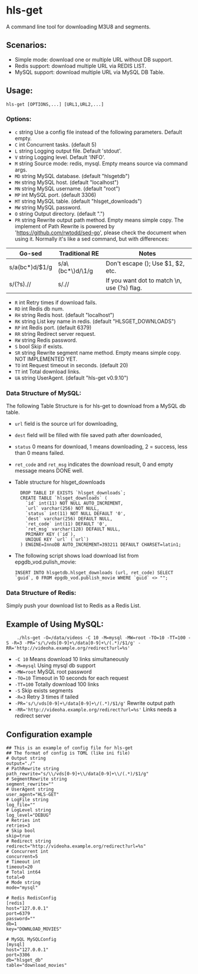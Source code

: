# hls-get
   A command line tool for downloading M3U8 and segments.
   
## Scenarios:

   * Simple mode: download one or multiple URL without DB support.
   * Redis support: download multiple URL via REDIS LIST.
   * MySQL support: download multiple URL via MySQL DB Table.

## Usage:

    hls-get [OPTIONS,...] [URL1,URL2,...]

### Options:
- `c` string
      Use a config file instead of the following parameters. Default empty.
- `C` int
      Concurrent tasks. (default 5)
- `L` string
      Logging output file. Default 'stdout'.
- `V` string
      Logging level. Default 'INFO'.
- `M` string
      Source mode: redis, mysql. Empty means source via command args.
- `MD` string
      MySQL database. (default "hlsgetdb")
- `MH` string
      MySQL host. (default "localhost")
- `MN` string
      MySQL username. (default "root")
- `MP` int
      MySQL port. (default 3306)
- `MT` string
      MySQL table. (default "hlsget_downloads")
- `MW` string
      MySQL password.
- `O` string
      Output directory. (default ".")
- `PR` string
      Rewrite output path method. Empty means simple copy. 
      The implement of Path Rewrite is powered by 'https://github.com/rwtodd/sed-go', please check the document when using it.
      Normally it's like a sed command, but with differences:
          
| Go-sed          |  Traditional RE   | Notes                             |
| --------------- | ----------------- | --------------------------------- |
|  s/a(bc*)d/$1/g |  s/a\\(bc*\\)d/\1/g | Don't escape (); Use $1, $2, etc. |
|  s/(?s).//      |  s/.//            | If you want dot to match \n, use (?s) flag.  |

- `R` int
      Retry times if download fails.
- `RD` int
      Redis db num.
- `RH` string
      Redis host. (default "localhost")
- `RK` string
      List key name in redis. (default "HLSGET_DOWNLOADS")
- `RP` int
      Redis port. (default 6379)
- `RR` string
      Redirect server request.
- `RW` string
      Redis password.
- `S`  bool
      Skip if exists.
- `SR` string
      Rewrite segment name method. Empty means simple copy. NOT IMPLEMENTED YET.
- `TO` int
      Request timeout in seconds. (default 20)
- `TT` int
      Total download links.
- `UA` string
      UserAgent. (default "hls-get v0.9.10")

### Data Structure of MySQL:

  The following Table Structure is for hls-get to download from a MySQL db table.
  
  - `url` field is the source url for downloading,
  
  - `dest` field will be filled with file saved path after downloaded,
  
  - `status` 0 means for download, 1 means downloading, 2 = success, less than 0 means failed.
  
  - `ret_code` and `ret_msg` indicates the download result, 0 and empty message means DONE well.
 
  - Table structure for hlsget_downloads
  
          DROP TABLE IF EXISTS `hlsget_downloads`;
          CREATE TABLE `hlsget_downloads` (
            `id` int(11) NOT NULL AUTO_INCREMENT,
            `url` varchar(256) NOT NULL,
            `status` int(11) NOT NULL DEFAULT '0',
            `dest` varchar(256) DEFAULT NULL,
            `ret_code` int(11) DEFAULT '0',
            `ret_msg` varchar(128) DEFAULT NULL,
            PRIMARY KEY (`id`),
            UNIQUE KEY `url` (`url`)
          ) ENGINE=InnoDB AUTO_INCREMENT=393211 DEFAULT CHARSET=latin1;
 
  - The following script shows load download list from epgdb_vod.pulish_movie:
  
        INSERT INTO hlsgetdb.hlsget_downloads (url, ret_code) SELECT `guid`, 0 FROM epgdb_vod.publish_movie WHERE `guid` <> "";

### Data Structure of Redis:

  Simply push your download list to Redis as a Redis List.
  
## Example of Using MySQL:

        ./hls-get -O=/data/videos -C 10 -M=mysql -MW=root -TO=10 -TT=100 -S -R=3 -PR='s/\/vds[0-9]+\/data[0-9]+\/(.*)/$1/g' -RR='http://videoha.example.org/redirect?url=%s'
    
- `-C 10` Means download 10 links simultaneously
- `-M=mysql` Using mysql db support
- `-MW=root` MySQL root password
- `-TO=10` Timeout in 10 seconds for each request
- `-TT=100` Totally download 100 links
- `-S` Skip exists segments
- `-R=3` Retry 3 times if tailed
- `-PR='s/\/vds[0-9]+\/data[0-9]+\/(.*)/$1/g'` Rewrite output path
- `-RR='http://videoha.example.org/redirect?url=%s'` Links needs a redirect server

## Configuration example

    ## This is an example of config file for hls-get
    ## The format of config is TOML (like ini file)
    # Output string
    output="./"
    # PathRewrite string
    path_rewrite="s/\\/vds[0-9]+\\/data[0-9]+\\/(.*)/$1/g"
    # SegmentRewrite string
    segment_rewrite=""
    # UserAgent string
    user_agent="HLS-GET"
    # LogFile string
    log_file=""
    # LogLevel string
    log_level="DEBUG"
    # Retries int
    retries=3
    # Skip bool
    skip=true
    # Redirect string
    redirect="http://videoha.example.org/redirect?url=%s"
    # Concurrent int
    concurrent=5
    # Timeout int
    timeout=20
    # Total int64
    total=0
    # Mode string
    mode="mysql"
    
    # Redis RedisConfig
    [redis]
    host="127.0.0.1"
    port=6379
    password=""
    db=1
    key="DOWNLOAD_MOVIES"
    
    # MySQL MySQLConfig
    [mysql]
    host="127.0.0.1"
    port=3306
    db="hlsget_db"
    table="download_movies"